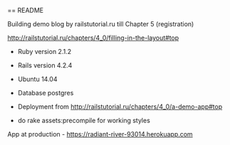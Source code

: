 == README

Building demo blog by railstutorial.ru  till Chapter 5 (registration)

http://railstutorial.ru/chapters/4_0/filling-in-the-layout#top

* Ruby version 2.1.2

* Rails version 4.2.4

* Ubuntu 14.04

* Database postgres

* Deployment from http://railstutorial.ru/chapters/4_0/a-demo-app#top

- do rake assets:precompile for working styles


App at production - https://radiant-river-93014.herokuapp.com


